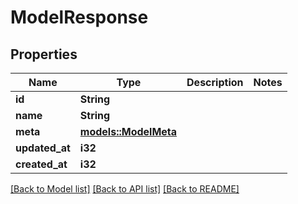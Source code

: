 # ModelResponse

## Properties

Name | Type | Description | Notes
------------ | ------------- | ------------- | -------------
**id** | **String** |  | 
**name** | **String** |  | 
**meta** | [**models::ModelMeta**](ModelMeta.md) |  | 
**updated_at** | **i32** |  | 
**created_at** | **i32** |  | 

[[Back to Model list]](../README.md#documentation-for-models) [[Back to API list]](../README.md#documentation-for-api-endpoints) [[Back to README]](../README.md)


